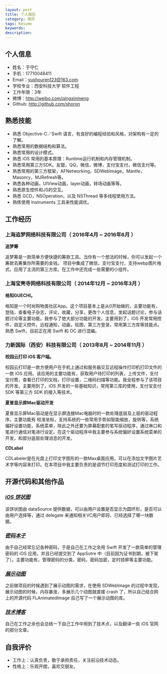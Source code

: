 ```yaml
---
layout: post
title: 个人简历
category: 简历
tags: Resume
keywords:
description:
---
```


## 个人信息

- 姓名：于守仁
- 手机：17710048411
- Email：yushouren123@163.com
- 学校专业：西安科技大学 软件工程
- 工作年限：3年
- 微博：http://weibo.com/qingxinmeng
- Github: http://github.com/shoron

## 熟悉技能

- 熟悉 Objective-C／Swift 语言，有良好的编程经验和风格，对架构有一定的了解。
- 熟悉常用的数据结构和算法。
- 熟悉常用的设计模式。
- 熟悉 iOS 常用的基本原理：Runtime运行机制和内存管理机制。
- 熟悉常用第三方SDK。友盟，QQ，微信，微博，支付宝支付，微信支付等。
- 熟悉常用的第三方框架，AFNetworking，SDWebImage，Mantle，Masonry，MJRefresh等。
- 熟悉各种动画，UIView动画，layer动画，转场动画等等。
- 熟悉原生控件和JS的交互。
- 熟悉 GCD，NSOperation，以及 NSThread 等多线程使用方法。
- 熟练使用 Instruments 工具来性能调优。

## 工作经历

### 上海追梦网络科技有限公司（ 2016年4月 ~ 2016年6月 ）

**追梦筹**

追梦筹是一款简单方便快捷的筹款工具。当你有一个想法的时候，你可以发起一个筹款去筹集你所需要的金钱。
项目中集成了微信，支付宝支付，支持webp图片格式，应用了主流的第三方库。在工作中还完成一些需要的小组件。
	
### 上海宝壳寺网络科技有限公司（ 2014年12月 ~ 2016年3月 ）

**格知GUECHI。**

格知是一个时尚购物类社区App。这个项目基本上是从0开始做的，主要功能有，登陆，查看电子杂志，评论，收藏，分享，更改个人信息，发起话题讨论，参与话题讨论等主要功能。我参与了绝大部分功能的开发。主要用到了，iOS 开发常用控件，自定义控件，远程通知，动画，绘图，第三方登录，常用第三方库等技能点。熟悉 Swift，目前正在用 Swift 和 OC 进行混编。

### 力新国际（西安）科技有限公司（ 2013年8月 ~ 2014年11月 ）   

**校园云打印 iOS 客户端。**

校园云打印是一款方便用户在手机上通过和服务器交互远程操作打印机打印文件的一款 iOS 应用。该应用的主要功能有，获取用户待打印的列表，上传文件，支付宝付费，查看已打印的文档，打印设置，二维码扫描等功能。我全程参与了该项目的开发。主要用到了，iOS 开发的一些基础知识，常用第三库的使用，支付宝支付 SDK 等第三方 SDK 的接入等技术。

**夏普显示屏Mac驱动开发**

夏普显示屏Mac驱动是在显示屏连接Mac电脑时的一款处理底层及上层的驱动程序。主要功能有
校准坐标，支持系统的一些常用手势如智能缩放，旋转等，系统偏好设置功能，系统菜单，除此之外还要为屏幕配套的笔写驱动程序，通过串口和笔进行通信对笔进行设定。在这个驱动程序中我主要参与系统偏好设置系统菜单的开发，和部分底层处理消息的开发。

**CDLabel**

CDLabeler是在光盘上打印文字图形的一款Max桌面应用。可以在添加文字图片艺术字等内容来打印。在本项目中我主要负责的是调节打印亮度和测试打印的工作。

## 开源代码和其他作品 ###

### [*iOS 饼状图*](https://github.com/shoron/PieChartView)
该饼状图由 dataSource 提供数据，可以由用户设置是否显示为圆环形，是否可以由用户选择等，通过 delegate 来通知相关VC用户即将、已经选择了哪一块数据。

### [*密码本子*](http://www.foobar.top/PasswordManager)
由于自己经常忘记各种密码，于是自己在工作之余用 Swift 开发了一款简单的管理密码的 iOS 应用，并且已经提交到了 AppSotre 中（目前因为证书到期，被下架了）。主要功能有，管理密码的分类，密码，密码加密，定时锁屏等主要功能。

### [*展示动图*](https://github.com/shoron/SRWebImage)
之前做项目的时候遇到了展示动图的需求，在使用 SDWebImage 的过程中发现，展示动图的时候，内存暴涨，多展示几个动图就直接 crash 了，所以自己结合网上的开源代码 FLAnimatedImage 自己写了一个展示动图的库。

### [*技术博客*](http://shoron.github.io/)
自己在工作之余也会总结一下自己工作中用到了技术点，以及翻译一些 iOS 官网的部分文章。

## 自我评价

- 工作上：认真负责，敢于承担责任，关注前沿技术动态。
- 性格上：乐观开朗，喜欢交朋友。

